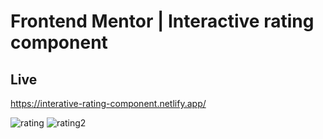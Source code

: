 # Frontend Mentor | Interactive rating component

## Live

https://interative-rating-component.netlify.app/

![rating](https://user-images.githubusercontent.com/78843809/174578473-92bf6782-5664-4e16-9be5-036d5f4ddd66.png)
![rating2](https://user-images.githubusercontent.com/78843809/174578498-049ef371-bcd0-4a8b-ae26-a5f47cf19977.png)
